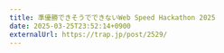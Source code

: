 ```yaml
---
title: 準優勝できそうでできないWeb Speed Hackathon 2025
date: 2025-03-25T23:52:14+0900
externalUrl: https://trap.jp/post/2529/
---
```

